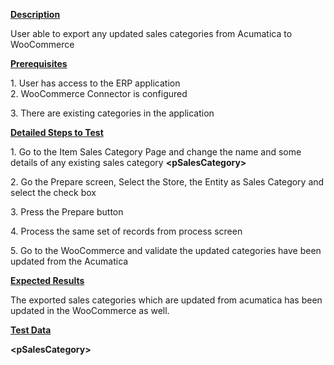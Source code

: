 <p><u><strong>Description</strong></u></p>
<p>User able to export any updated sales categories from Acumatica to WooCommerce&nbsp;</p>
<p><u><strong>Prerequisites</strong></u></p>
<p>1. User has access to the ERP application<br />2. WooCommerce Connector is configured</p>
<p>3. There are existing categories in the application</p>
<p><u><strong>Detailed Steps to Test</strong></u></p>
<p>1. Go to the Item Sales Category Page and change the name and some details of any existing sales category&nbsp;<strong>&lt;pSalesCategory&gt;</strong></p>
<p>2. Go the Prepare screen, Select the Store, the Entity as Sales Category and select the check box</p>
<p>3. Press the Prepare button</p>
<p>4. Process the same set of records from process screen</p>
<p>5. Go to the WooCommerce and validate the updated categories have been updated from the Acumatica</p>
<p><u><strong>Expected Results</strong></u></p>
<p>The exported sales categories which are updated from acumatica has been updated in the WooCommerce as well.</p>
<p><u><strong>Test Data</strong></u></p>
<p><strong>&lt;pSalesCategory&gt;</strong></p>
